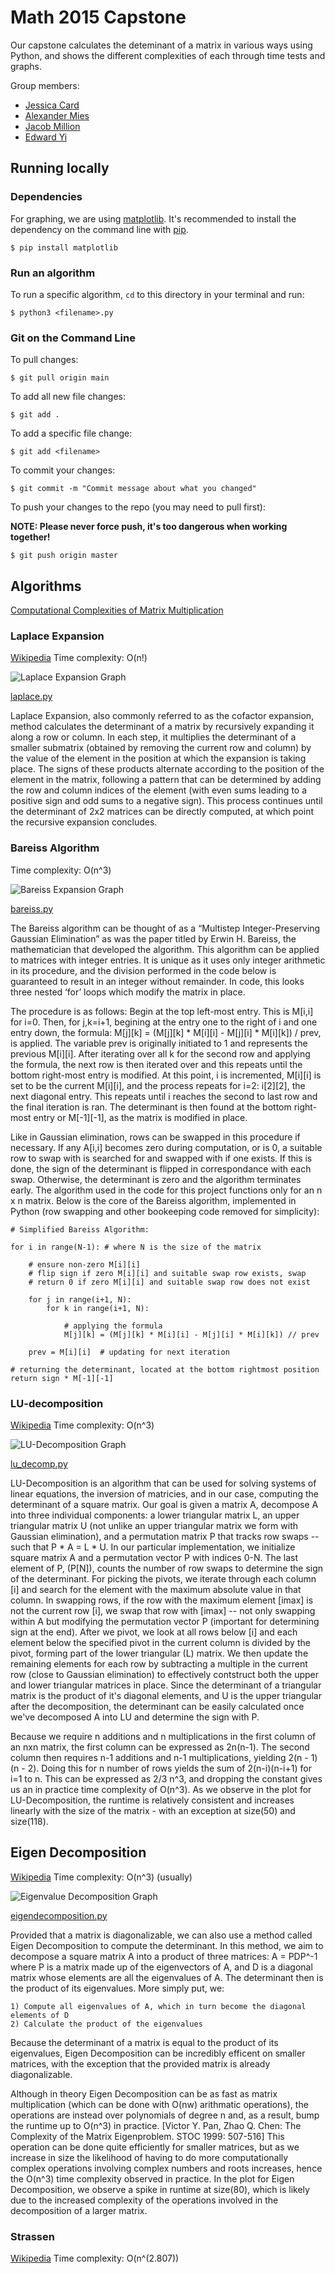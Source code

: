 # Math 2015 Capstone

Our capstone calculates the deteminant of a matrix in various ways using Python, and shows the different complexities of each through time tests and graphs.

Group members:
- [Jessica Card](https://github.com/jessicard)
- [Alexander Mies](https://github.com/AlexanderMies)
- [Jacob Million](https://github.com/JacobMMillion)
- [Edward Yi](https://github.com/Edward-D-Yi)


## Running locally
### Dependencies
For graphing, we are using [matplotlib](https://matplotlib.org/). It's recommended to install the dependency on the command line with [pip](https://pypi.org/project/pip/).
```
$ pip install matplotlib
```

### Run an algorithm
To run a specific algorithm, `cd` to this directory in your terminal and run:
```
$ python3 <filename>.py
```

### Git on the Command Line

To pull changes:
```
$ git pull origin main
```

To add all new file changes:
```
$ git add .
```

To add a specific file change:
```
$ git add <filename>
```

To commit your changes:
```
$ git commit -m "Commit message about what you changed"
```

To push your changes to the repo (you may need to pull first):

**NOTE: Please never force push, it's too dangerous when working together!**

```
$ git push origin master
```

## Algorithms
[Computational Complexities of Matrix Multiplication](https://en.wikipedia.org/wiki/Computational_complexity_of_matrix_multiplication)

### Laplace Expansion
[Wikipedia](https://en.wikipedia.org/wiki/Laplace_expansion)
Time complexity: O(n!)

![Laplace Expansion Graph](/images/laplace_2_electric_boogaloo.png)

[laplace.py](/laplace.py)

Laplace Expansion, also commonly referred to as the cofactor expansion, method calculates the determinant of a matrix by recursively expanding it along a row or column. In each step, it multiplies the determinant of a smaller submatrix (obtained by removing the current row and column) by the value of the element in the position at which the expansion is taking place. The signs of these products alternate according to the position of the element in the matrix, following a pattern that can be determined by adding the row and column indices of the element (with even sums leading to a positive sign and odd sums to a negative sign). This process continues until the determinant of 2x2 matrices can be directly computed, at which point the recursive expansion concludes.


### Bareiss Algorithm
Time complexity: O(n^3)

![Bareiss Expansion Graph](/images/bareiss_2_the_reckoning.png)

[bareiss.py](/bareiss.py)

The Bareiss algorithm can be thought of as a “Multistep Integer-Preserving Gaussian Elimination” as was the paper titled by Erwin H. Bareiss, the mathematician that developed the algorithm. This algorithm can be applied to matrices with integer entries. It is unique as it uses only integer arithmetic in its procedure, and the division performed in the code below is guaranteed to result in an integer without remainder. In code, this looks three nested ‘for’ loops which modify the matrix in place.

The procedure is as follows: Begin at the top left-most entry. This is M[i,i] for i=0. Then, for j,k=i+1, begining at the entry one to the right of i and one entry down, the formula: M[j][k] = (M[j][k] * M[i][i] - M[j][i] * M[i][k]) / prev, is applied. The variable prev is originally initiated to 1 and represents the previous M[i][i]. After iterating over all k for the second row and applying the formula, the next row is then iterated over and this repeats until the bottom right-most entry is modified. At this point, i is incremented, M[i][i] is set to be the current M[i][i], and the process repeats for i=2: i[2][2], the next diagonal entry. This repeats until i reaches the second to last row and the final iteration is ran. The determinant is then found at the bottom right-most entry or M[-1][-1], as the matrix is modified in place.

Like in Gaussian elimination, rows can be swapped in this procedure if necessary. If any A[i,i] becomes zero during computation, or is 0, a suitable row to swap with is searched for and swapped with if one exists. If this is done, the sign of the determinant is flipped in correspondance with each swap. Otherwise, the determinant is zero and the algorithm terminates early. The algorithm used in the code for this project functions only for an n x n matrix. Below is the core of the Bareiss algorithm, implemented in Python (row swapping and other bookeeping code removed for simplicity):

    # Simplified Bareiss Algorithm:
    
    for i in range(N-1): # where N is the size of the matrix

        # ensure non-zero M[i][i]
        # flip sign if zero M[i][i] and suitable swap row exists, swap
        # return 0 if zero M[i][i] and suitable swap row does not exist

        for j in range(i+1, N):
            for k in range(i+1, N):

                # applying the formula
                M[j][k] = (M[j][k] * M[i][i] - M[j][i] * M[i][k]) // prev

        prev = M[i][i]  # updating for next iteration

    # returning the determinant, located at the bottom rightmost position
    return sign * M[-1][-1]



### LU-decomposition
[Wikipedia](https://en.wikipedia.org/wiki/LU_decomposition)
Time complexity: O(n^3)

![LU-Decomposition Graph](/images/LU_Decomposition_Runtime.png)

[lu_decomp.py](/lu_decomp.py)

LU-Decomposition is an algorithm that can be used for solving systems of linear equations, the inversion of matricies, and in our case, computing the determinant of a square matrix. Our goal is given a matrix A, decompose A into three individual components: a lower triangular matrix L, an upper triangular matrix U (not unlike an upper triangular matrix we form with Gaussian elimination), and a permutation matrix P that tracks row swaps -- such that P * A = L * U. In our particular implementation, we initialize square matrix A and a permutation vector P with indices 0-N. The last element of P, (P[N]), counts the number of row swaps to determine the sign of the determinant. For picking the pivots, we iterate through each column [i] and search for the element with the maximum absolute value in that column. In swapping rows, if the row with the maximum element [imax] is not the current row [i], we swap that row with [imax] -- not only swapping within A but modifying the permutation vector P (important for determining sign at the end). After we pivot, we look at all rows below [i] and each element below the specified pivot in the current column is divided by the pivot, forming part of the lower triangular (L) matrix. We then update the remaining elements for each row by subtracting a multiple in the current row (close to Gaussian elimination) to effectively contstruct both the upper and lower triangular matrices in place. Since the determinant of a triangular matrix is the product of it's diagonal elements, and U is the upper triangular after the decomposition, the determinant can be easily calculated once we've decomposed A into LU and determine the sign with P.


Because we require n additions and n multiplications in the first column of an nxn matrix, the first column can be expressed as 2n(n-1). The second column then requires n-1 additions and n-1 multiplications, yielding 2(n - 1)(n - 2). Doing this for n number of rows yields the sum of 2(n-i)(n-i+1) for i=1 to n. This can be expressed as 2/3 n^3, and dropping the constant gives us an in practice time complexity of O(n^3). As we observe in the plot for LU-Decomposition, the runtime is relatively consistent and increases linearly with the size of the matrix - with an exception at size(50) and size(118).


## Eigen Decomposition
[Wikipedia](https://en.wikipedia.org/wiki/Eigendecomposition_of_a_matrix)
Time complexity: O(n^3) (usually)

![Eigenvalue Decomposition Graph](/images/eigendecomposition.png)

[eigendecomposition.py](/eigendecomposition.py)

Provided that a matrix is diagonalizable, we can also use a method called Eigen Decomposition to compute the determinant. In this method, we aim to decompose a square matrix A into a product of three matrices: A = PDP^-1 where P is a matrix made up of the eigenvectors of A, and D is a diagonal matrix whose elements are all the eigenvalues of A. The determinant then is the product of its eigenvalues. More simply put, we: 

    1) Compute all eigenvalues of A, which in turn become the diagonal elements of D
    2) Calculate the product of the eigenvalues

Because the determinant of a matrix is equal to the product of its eigenvalues, Eigen Decomposition can be incredibly efficent on smaller matrices, with the exception that the provided matrix is already diagonalizable.

Although in theory Eigen Decomposition can be as fast as matrix multiplication (which can be done with O(nw) arithmatic operations), the operations are instead over polynomials of degree n and, as a result, bump the runtime up to O(n^3) in practice. [Victor Y. Pan, Zhao Q. Chen: The Complexity of the Matrix Eigenproblem. STOC 1999: 507-516] This operation can be done quite efficiently for smaller matrices, but as we increase in size the likelihood of having to do more computationally complex operations involving complex numbers and roots increases, hence the O(n^3) time complexity observed in practice. In the plot for Eigen Decomposition, we observe a spike in runtime at size(80), which is likely due to the increased complexity of the operations involved in the decomposition of a larger matrix. 

### Strassen
[Wikipedia](https://en.wikipedia.org/wiki/Strassen_algorithm)
Time complexity: O(n^(2.807))


